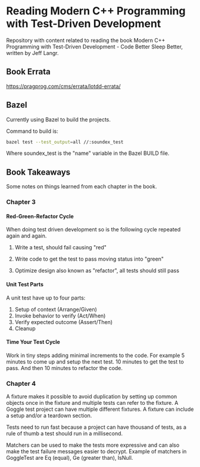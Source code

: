 # Reading Modern C++ Programming with Test-Driven Development

Repository with content related to reading the book Modern C++ Programming with Test-Driven Development - Code Better Sleep Better, written by Jeff Langr.

## Book Errata

<https://pragprog.com/cms/errata/lotdd-errata/>

## Bazel

Currently using Bazel to build the projects.

Command to build is:

```bash
bazel test --test_output=all //:soundex_test
```

Where soundex_test is the "name" variable in the Bazel BUILD file.

## Book Takeaways

Some notes on things learned from each chapter in the book.

### Chapter 3

#### Red-Green-Refactor Cycle

When doing test driven development so is the following cycle repeated again and again.

1. Write a test, should fail causing "red"

2. Write code to get the test to pass moving status into "green"

3. Optimize design also known as "refactor", all tests should still pass

#### Unit Test Parts

A unit test have up to four parts:

1. Setup of context (Arrange/Given)
2. Invoke behavior to verify (Act/When)
3. Verify expected outcome (Assert/Then)
4. Cleanup

#### Time Your Test Cycle

Work in tiny steps adding minimal increments to the code. For example 5 minutes to come up and setup the next test. 10 minutes to get the test to pass. And then 10 minutes to refactor the code.

### Chapter 4

A fixture makes it possible to avoid duplication by setting up common objects once in the fixture and multiple tests can refer to the fixture. A Goggle test project can have multiple different fixtures. A fixture can include a setup and/or a teardown section.

Tests need to run fast because a project can have thousand of tests, as a rule of thumb a test should run in a millisecond.

Matchers can be used to make the tests more expressive and can also make the test failure messages easier to decrypt. Example of matchers in GoggleTest are Eq (equal), Ge (greater than), IsNull.
